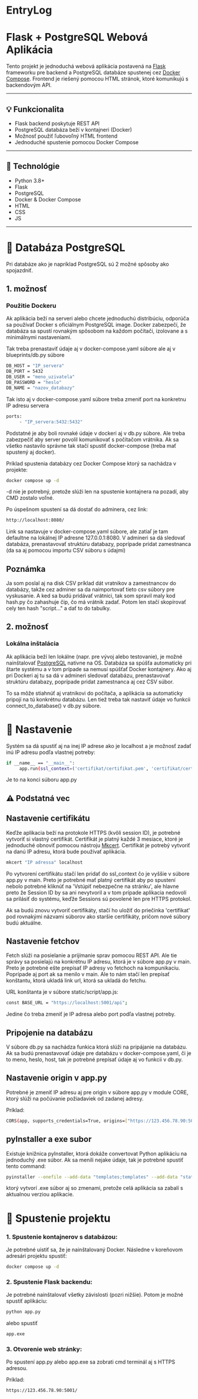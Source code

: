 # EntryLog

# Flask + PostgreSQL Webová Aplikácia

Tento projekt je jednoduchá webová aplikácia postavená na [Flask](https://flask.palletsprojects.com/) frameworku pre backend a PostgreSQL databáze spustenej cez [Docker Compose](https://docs.docker.com/compose/). Frontend je riešený pomocou HTML stránok, ktoré komunikujú s backendovým API.

---

## 💡 Funkcionalita

- Flask backend poskytuje REST API  
- PostgreSQL databáza beží v kontajneri (Docker)  
- Možnosť použiť ľubovoľný HTML frontend  
- Jednoduché spustenie pomocou Docker Compose  

---

## 🧩 Technológie

- Python 3.8+  
- Flask  
- PostgreSQL  
- Docker & Docker Compose  
- HTML  
- CSS  
- JS  

---

# 🐘 Databáza PostgreSQL

Pri databáze ako je napríklad PostgreSQL sú 2 možné spôsoby ako spojazdniť.

## 1. možnosť 
### Použitie Dockeru


Ak aplikácia beží na serveri alebo chcete jednoduchú distribúciu, odporúča sa používať Docker s oficiálnym PostgreSQL image.
Docker zabezpečí, že databáza sa spustí rovnakým spôsobom na každom počítači, izolovane a s minimálnymi nastaveniami.

Tak treba prenastaviť údaje aj v docker-compose.yaml súbore ale aj v blueprints/db.py súbore

```bash
DB_HOST = "IP_servera"
DB_PORT = 5432
DB_USER = "meno_uzivatela"
DB_PASSWORD = "heslo"
DB_NAME = "nazov_databazy"
```

Tak isto aj v docker-compose.yaml súbore treba zmeniť port na konkretnu IP adresu servera

```bash
ports:
     - "IP_servera:5432:5432"
```

Podstatné je aby boli rovnaké údaje v dockeri aj v db.py súbore.
Ale treba zabezpečiť aby server povolil komunikovať s počítačom vrátnika.
Ak sa všetko nastavilo správne tak stačí spustiť docker-compose (treba mať spustený aj docker). 


Príklad spustenia databázy cez Docker Compose ktorý sa nachádza v projekte:
```bash
docker compose up -d
```

-d nie je potrebný, pretože slúži len na spustenie kontajnera na pozadí, aby CMD zostalo voľné.

Po úspešnom spustení sa dá dostať do adminera, cez link: 
```bash
http://localhost:8080/
```

Link sa nastavuje v docker-compose.yaml súbore, ale zatiaľ je tam defaultne na lokálnej IP adresne 127.0.0.1:8080. V admineri sa dá sledovať databáza, prenastavovať struktúru databazy, poprípade pridat zamestnanca (da sa aj pomocou importu CSV súboru s údajmi)

## Poznámka
Ja som poslal aj na disk CSV príklad dát vratnikov a zamestnancov do databázy, takže cez adminer sa da naimportovať tieto csv súbory pre vyskusanie.
A ked sa budú pridávať vrátnici, tak som spravil maly kod hash.py čo zahashuje čip, čo má vrátnik zadať. Potom len stačí skopírovať cely ten hash "script..." a dať to do tabulky.


## 2. možnosť
### Lokálna inštalácia

Ak aplikácia beží len lokálne (napr. pre vývoj alebo testovanie), je možné nainštalovať [PostgreSQL](https://www.postgresql.org/download) nativne na OS.
Databáza sa spúšťa automaticky pri štarte systému a v tom prípade sa nemusí spúšťať Docker kontajnery.
Ako aj pri Dockeri aj tu sa dá v admineri sledovať databázu, prenastavovať struktúru databazy, poprípade pridat zamestnanca aj cez CSV súbor.

To sa môže stiahnúť aj vratnikovi do počítača, a aplikácia sa automaticky pripojí na tú konkrétnu databázu. Len tiež treba tak nastaviť údaje vo funkcii connect_to_database() v db.py súbore.

# 🔧 Nastavenie
Systém sa dá spustiť aj na inej IP adrese ako je localhost a je možnosť zadať inú IP adresu podľa vlastnej potreby:
```bash
if __name__ == "__main__":
     app.run(ssl_context=('certifikat/certifikat.pem', 'certifikat/certifikat-key.pem'), port=5001, host='123.456.78.90')
```
Je to na konci súboru app.py

## ⚠️ Podstatná vec

## Nastavenie certifikátu

Keďže aplikacia beží na protokole HTTPS (kvôli session ID), je potrebné vytvoriť si vlastný certifikát. Certifikát je platný každé 3 mesiace, ktoré je jednoduché obnoviť pomocou nástroju [Mkcert](https://github.com/FiloSottile/mkcert). Certifikát je potrebý vytvoriť na danú IP adresu, ktorá bude používať aplikácia.

```bash
mkcert "IP adressa" localhost
```

Po vytvorení certifikátu stačí len pridať do ssl_context čo je vyššie v súbore app.py v main.
Preto je potrebné mať platný certifikát aby po spustení nebolo potrebné kliknúť na 'Vstúpiť nebezpečne na stránku', ale hlavne preto že Session ID by sa ani nevytvoril a v tom prípade aplikacia nedovolí sa prilásiť do systému, keďže Sessions sú povolené len pre HTTPS protokol.

Ak sa budú znovu vytvoriť certifikáty, stačí ho uložiť do priečinka 'certifikat' pod rovnakými názvami súborov ako staršie certifikáty, pričom nové súbory budú aktuálne.

## Nastavenie fetchov

Fetch slúži na posielanie a prijímanie sprav pomocou REST API. Ale tie správy sa posielajú na konkrétnu IP adresu, ktorá je v súbore app.py v main.
Preto je potrebné ešte prepísať IP adresy vo fetchoch na kompunikaciu. Poprípade aj port ak sa menilo v main. Ale to nám stačí len prepísať konštantu, ktorá ukladá link url, ktorá sa ukladá do fetchu.

URL konštanta je v súbore static/script/app.js:
```bash
const BASE_URL = "https://localhost:5001/api";
```
Jedine čo treba zmeniť je IP adresa alebo port podľa vlastnej potreby.

## Pripojenie na databázu

V súbore db.py sa nachádza funkica ktorá slúži na pripájanie na databázu. Ak sa budú prenastavovať údaje pre databázu v docker-compose.yaml, či je to meno, heslo, host, tak je potrebné prepísať údaje aj vo funkcii v db.py.


## Nastavenie origin v app.py

Potrebné je zmeniť IP adresu aj pre origin v súbore app.py v module CORE, ktorý slúži na počúvanie požiadaviek od zadanej adresy.

Príklad:
```bash
CORS(app, supports_credentials=True, origins=["https://123.456.78.90:5001"])
```
## pyInstaller a exe subor

Existuje knižnica pyInstaller, ktorá dokáže convertovat Python aplikáciu na jednoduchý .exe súbor. Ak sa menili nejake údaje, tak je potrebné spustiť tento command:

```bash
pyinstaller --onefile --add-data "templates;templates" --add-data "static;static" --add-data "certifikat;certifikat" --distpath . app.py
```
ktorý vytvorí .exe súbor aj so zmenami, pretože celá aplikácia sa zabalí s aktualnou verziou aplikacie.

# 🚀 Spustenie projektu

### 1. Spustenie kontajnerov s databázou:

Je potrebné uistiť sa, že je nainštalovaný Docker. Následne v koreňovom adresári projektu spustiť:

```bash
docker compose up -d
```

### 2. Spustenie Flask backendu:
Je potrebné nainštalovať všetky závislosti (pozri nižšie). Potom je možné spustiť aplikáciu:

```bash
python app.py
```

alebo spustiť 

```bash
app.exe
```

### 3. Otvorenie web stránky:
Po spustení app.py alebo app.exe sa zobrati cmd terminál aj s HTTPS adresou.

Príklad:
```bash
https://123.456.78.90:5001/
```

